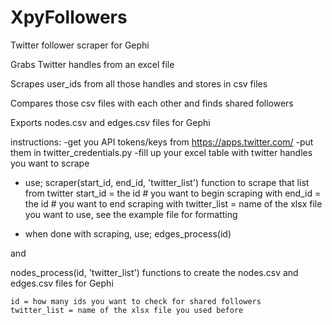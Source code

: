 # XpyFollowers
Twitter follower scraper for Gephi

Grabs Twitter handles from an excel file

Scrapes user_ids from all those handles and stores in csv files

Compares those csv files with each other and finds shared followers

Exports nodes.csv and edges.csv files for Gephi 

instructions:
-get you API tokens/keys from https://apps.twitter.com/
-put them in twitter_credentials.py
-fill up your excel table with twitter handles you want to scrape
- use; 
scraper(start_id, end_id, 'twitter_list')
    function to scrape that list from twitter
    start_id = the id # you want to begin scraping with
    end_id = the id # you want to end scraping with
    twitter_list = name of the xlsx file you want to use, see the example file for formatting
    
- when done with scraping, use;
edges_process(id)

and

nodes_process(id, 'twitter_list')
    functions to create the nodes.csv and edges.csv files for Gephi
    
    id = how many ids you want to check for shared followers
    twitter_list = name of the xlsx file you used before
    
